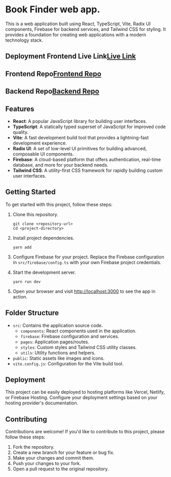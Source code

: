 # Book Finder web app.

This is a web application built using React, TypeScript, Vite, Radix UI components, Firebase for backend services, and Tailwind CSS for styling. It provides a foundation for creating web applications with a modern technology stack.

## Deployment Frontend Live Link[Live Link](https://book-finder-weld.vercel.app)

## Frontend Repo[Frontend Repo](https://github.com/mithulix/book-finder-frontend)

## Backend Repo[Backend Repo](https://github.com/mithulix/book-finder-backend)

## Features

- **React**: A popular JavaScript library for building user interfaces.
- **TypeScript**: A statically typed superset of JavaScript for improved code quality.
- **Vite**: A fast development build tool that provides a lightning-fast development experience.
- **Radix UI**: A set of low-level UI primitives for building advanced, composable UI components.
- **Firebase**: A cloud-based platform that offers authentication, real-time database, and more for your backend needs.
- **Tailwind CSS**: A utility-first CSS framework for rapidly building custom user interfaces.

## Getting Started

To get started with this project, follow these steps:

1. Clone this repository.

   ```tsx
   git clone <repository-url>
   cd <project-directory>
   ```

2. Install project dependencies.

   ```tsx
   yarn add
   ```

3. Configure Firebase for your project. Replace the Firebase configuration in `src/firebase/config.ts` with your own Firebase project credentials.

4. Start the development server.

   ```tsx
   yarn run dev
   ```

5. Open your browser and visit [http://localhost:3000](http://localhost:3000) to see the app in action.

## Folder Structure

- `src`: Contains the application source code.
  - `components`: React components used in the application.
  - `firebase`: Firebase configuration and services.
  - `pages`: Application pages/routes.
  - `styles`: Custom styles and Tailwind CSS utility classes.
  - `utils`: Utility functions and helpers.
- `public`: Static assets like images and icons.
- `vite.config.js`: Configuration for the Vite build tool.

## Deployment

This project can be easily deployed to hosting platforms like Vercel, Netlify, or Firebase Hosting. Configure your deployment settings based on your hosting provider's documentation.

## Contributing

Contributions are welcome! If you'd like to contribute to this project, please follow these steps:

1. Fork the repository.
2. Create a new branch for your feature or bug fix.
3. Make your changes and commit them.
4. Push your changes to your fork.
5. Open a pull request to the original repository.
